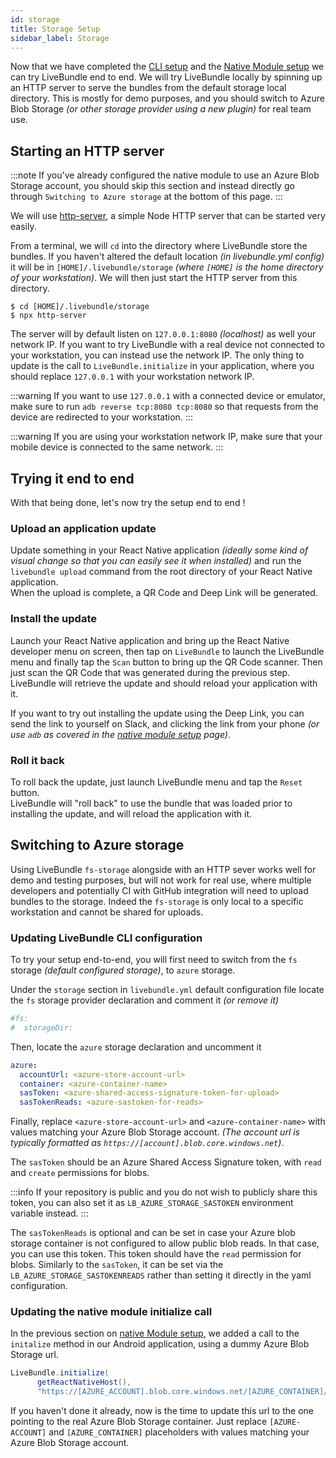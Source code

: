 ```yaml
---
id: storage
title: Storage Setup
sidebar_label: Storage
---
```


Now that we have completed the [CLI setup](./cli) and the [Native Module setup](./native-module) we can try LiveBundle end to end. We will try LiveBundle locally by spinning up an HTTP server to serve the bundles from the default storage local directory. This is mostly for demo purposes, and you should switch to Azure Blob Storage _(or other storage provider using a new plugin)_ for real team use.

## Starting an HTTP server

:::note
If you've already configured the native module to use an Azure Blob Storage account, you should  skip this section and instead directly go through `Switching to Azure storage` at the bottom of this page.
:::

We will use [http-server](https://github.com/http-party/http-server), a simple Node HTTP server that can be started very easily.

From a terminal, we will `cd` into the directory where LiveBundle store the bundles. If you haven't altered the default location _(in livebundle.yml config)_ it will be in `[HOME]/.livebundle/storage` _(where `[HOME]` is the home directory of your workstation)_. We will then just start the HTTP server from this directory.

```
$ cd [HOME]/.livebundle/storage
$ npx http-server
```

The server will by default listen on `127.0.0.1:8080` _(localhost)_ as well your network IP. If you want to try LiveBundle with a real device not connected to your workstation, you can instead use the network IP. The only thing to update is the call to `LiveBundle.initialize` in your application, where you should replace `127.0.0.1` with your workstation network IP.

:::warning
If you want to use `127.0.0.1` with a connected device or emulator, make sure to run `adb reverse tcp:8080 tcp:8080` so that requests from the device are redirected to your workstation.
:::

:::warning
If you are using your workstation network IP, make sure that your mobile device is connected to the same network.
:::

## Trying it end to end

With that being done, let's now try the setup end to end !

### Upload an application update

Update something in your React Native application *(ideally some kind of visual change so that you can easily see it when installed)* and run the `livebundle upload` command from the root directory of your React Native application.<br/>
When the upload is complete, a QR Code and Deep Link will be generated.

### Install the update

Launch your React Native application and bring up the React Native developer menu on screen, then tap on `LiveBundle` to launch the LiveBundle menu and finally tap the `Scan` button to bring up the QR Code scanner. Then just scan the QR Code that was generated during the previous step. LiveBundle will retrieve the update and should reload your application with it.

If you want to try out installing the update using the Deep Link, you can send the link to yourself on Slack, and clicking the link from your phone _(or use `adb` as covered in the [native module setup](./native-module.md) page)_.

### Roll it back

To roll back the update, just launch LiveBundle menu and tap the `Reset` button.<br/>
LiveBundle will "roll back" to use the bundle that was loaded prior to installing the update, and will reload the application with it.

## Switching to Azure storage

Using LiveBundle `fs-storage` alongside with an HTTP sever works well for demo and testing purposes, but will not work for real use, where multiple developers and potentially CI with GitHub integration will need to upload bundles to the storage. Indeed the `fs-storage` is only local to a specific workstation and cannot be shared for uploads.

### Updating LiveBundle CLI configuration

To try your setup end-to-end, you will first need to switch from the `fs` storage *(default configured storage)*, to `azure` storage.

Under the `storage` section in `livebundle.yml` default configuration file locate the `fs` storage provider declaration and comment it *(or remove it)*

```yaml
#fs:
#  storageDir:
```

Then, locate the `azure` storage declaration and uncomment it

```yaml
azure:
  accountUrl: <azure-store-account-url>
  container: <azure-container-name>
  sasToken: <azure-shared-access-signature-token-for-upload>
  sasTokenReads: <azure-sastoken-for-reads>
```

Finally, replace `<azure-store-account-url>` and `<azure-container-name>` with values matching your Azure Blob Storage account. *(The account url is typically formatted as `https://[account].blob.core.windows.net`)*.

The `sasToken` should be an Azure Shared Access Signature token, with `read` and `create` permissions for blobs.

:::info
If your repository is public and you do not wish to publicly share this token, you can also set it as `LB_AZURE_STORAGE_SASTOKEN` environment variable instead.
:::

The `sasTokenReads` is optional and can be set in case your Azure blob storage container is not configured to allow public blob reads. In that case, you can use this token. This token should have the `read` permission for blobs. Similarly to the `sasToken`, it can be set via the `LB_AZURE_STORAGE_SASTOKENREADS` rather than setting it directly in the yaml configuration.

### Updating the native module initialize call

In the previous section on [native Module setup](./native-module), we added a call to the `initalize` method in our Android application, using a dummy Azure Blob Storage url.

```java
LiveBundle.initialize(
      getReactNativeHost(),
      "https://[AZURE_ACCOUNT].blob.core.windows.net/[AZURE_CONTAINER]/");
```

If you haven't done it already, now is the time to update this url to the one pointing to the real Azure Blob Storage container. Just replace `[AZURE-ACCOUNT]` and `[AZURE_CONTAINER]` placeholders with values matching your Azure Blob Storage account.
